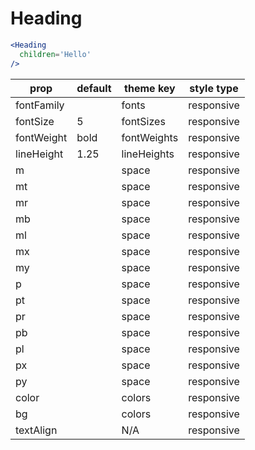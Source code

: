 # Heading

```.jsx
<Heading
  children='Hello'
/>
```

prop | default | theme key | style type
---|---|---|---
fontFamily |  | fonts | responsive
fontSize | 5 | fontSizes | responsive
fontWeight | bold | fontWeights | responsive
lineHeight | 1.25 | lineHeights | responsive
m |  | space | responsive
mt |  | space | responsive
mr |  | space | responsive
mb |  | space | responsive
ml |  | space | responsive
mx |  | space | responsive
my |  | space | responsive
p |  | space | responsive
pt |  | space | responsive
pr |  | space | responsive
pb |  | space | responsive
pl |  | space | responsive
px |  | space | responsive
py |  | space | responsive
color |  | colors | responsive
bg |  | colors | responsive
textAlign |  | N/A | responsive